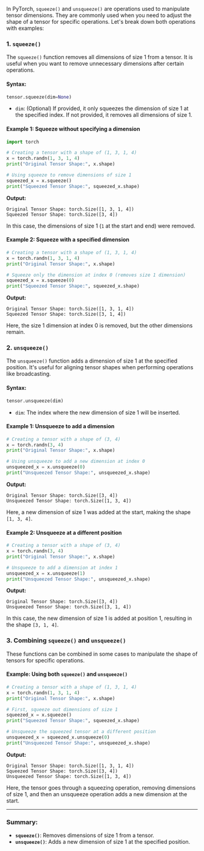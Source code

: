 In PyTorch, `squeeze()` and `unsqueeze()` are operations used to manipulate tensor dimensions. They are commonly used when you need to adjust the shape of a tensor for specific operations. Let's break down both operations with examples:

### 1. **`squeeze()`**
The `squeeze()` function removes all dimensions of size 1 from a tensor. It is useful when you want to remove unnecessary dimensions after certain operations.

#### Syntax:
```python
tensor.squeeze(dim=None)
```
- `dim`: (Optional) If provided, it only squeezes the dimension of size 1 at the specified index. If not provided, it removes all dimensions of size 1.

#### Example 1: Squeeze without specifying a dimension
```python
import torch

# Creating a tensor with a shape of (1, 3, 1, 4)
x = torch.randn(1, 3, 1, 4)
print("Original Tensor Shape:", x.shape)

# Using squeeze to remove dimensions of size 1
squeezed_x = x.squeeze()
print("Squeezed Tensor Shape:", squeezed_x.shape)
```
**Output:**
```
Original Tensor Shape: torch.Size([1, 3, 1, 4])
Squeezed Tensor Shape: torch.Size([3, 4])
```
In this case, the dimensions of size 1 (`1` at the start and end) were removed.

#### Example 2: Squeeze with a specified dimension
```python
# Creating a tensor with a shape of (1, 3, 1, 4)
x = torch.randn(1, 3, 1, 4)
print("Original Tensor Shape:", x.shape)

# Squeeze only the dimension at index 0 (removes size 1 dimension)
squeezed_x = x.squeeze(0)
print("Squeezed Tensor Shape:", squeezed_x.shape)
```
**Output:**
```
Original Tensor Shape: torch.Size([1, 3, 1, 4])
Squeezed Tensor Shape: torch.Size([3, 1, 4])
```
Here, the size 1 dimension at index 0 is removed, but the other dimensions remain.

### 2. **`unsqueeze()`**
The `unsqueeze()` function adds a dimension of size 1 at the specified position. It's useful for aligning tensor shapes when performing operations like broadcasting.

#### Syntax:
```python
tensor.unsqueeze(dim)
```
- `dim`: The index where the new dimension of size 1 will be inserted.

#### Example 1: Unsqueeze to add a dimension
```python
# Creating a tensor with a shape of (3, 4)
x = torch.randn(3, 4)
print("Original Tensor Shape:", x.shape)

# Using unsqueeze to add a new dimension at index 0
unsqueezed_x = x.unsqueeze(0)
print("Unsqueezed Tensor Shape:", unsqueezed_x.shape)
```
**Output:**
```
Original Tensor Shape: torch.Size([3, 4])
Unsqueezed Tensor Shape: torch.Size([1, 3, 4])
```
Here, a new dimension of size 1 was added at the start, making the shape `[1, 3, 4]`.

#### Example 2: Unsqueeze at a different position
```python
# Creating a tensor with a shape of (3, 4)
x = torch.randn(3, 4)
print("Original Tensor Shape:", x.shape)

# Unsqueeze to add a dimension at index 1
unsqueezed_x = x.unsqueeze(1)
print("Unsqueezed Tensor Shape:", unsqueezed_x.shape)
```
**Output:**
```
Original Tensor Shape: torch.Size([3, 4])
Unsqueezed Tensor Shape: torch.Size([3, 1, 4])
```
In this case, the new dimension of size 1 is added at position 1, resulting in the shape `[3, 1, 4]`.

### 3. **Combining `squeeze()` and `unsqueeze()`**
These functions can be combined in some cases to manipulate the shape of tensors for specific operations.

#### Example: Using both `squeeze()` and `unsqueeze()`
```python
# Creating a tensor with a shape of (1, 3, 1, 4)
x = torch.randn(1, 3, 1, 4)
print("Original Tensor Shape:", x.shape)

# First, squeeze out dimensions of size 1
squeezed_x = x.squeeze()
print("Squeezed Tensor Shape:", squeezed_x.shape)

# Unsqueeze the squeezed tensor at a different position
unsqueezed_x = squeezed_x.unsqueeze(0)
print("Unsqueezed Tensor Shape:", unsqueezed_x.shape)
```
**Output:**
```
Original Tensor Shape: torch.Size([1, 3, 1, 4])
Squeezed Tensor Shape: torch.Size([3, 4])
Unsqueezed Tensor Shape: torch.Size([1, 3, 4])
```
Here, the tensor goes through a squeezing operation, removing dimensions of size 1, and then an unsqueeze operation adds a new dimension at the start.

---

### Summary:

- **`squeeze()`**: Removes dimensions of size 1 from a tensor.
- **`unsqueeze()`**: Adds a new dimension of size 1 at the specified position.
